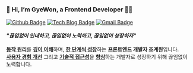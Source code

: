 <!-- README.md의 영역은 큰 틀로 기본적으로 <div>{child}<div> 형식임 -->

<!-- 나에 대한 설명 -->
<div>
  <div align="left">
    <h3>👋 Hi, I’m GyeWon, a Frontend Developer 🧑‍💻</h3>
    <div>
      <a href="https://github.com/JGW-Korea"><img src="https://img.shields.io/badge/-Github-black?style=for-the-badge&logo=Github&logoColor=white" alt="Github Badge"/></a>
      <a href="https://dramatic-jasmine-13a.notion.site/Web-Development-f4c3f4ccd2674db8833c4ed0f5575a45"><img src="https://img.shields.io/badge/-TechBlog-EEEEEE?style=for-the-badge&logo=Notion&logoColor=black" alt="Tech Blog Badge"/></a>
      <a href="mailto:jgw6372@gmail.com"><img src="https://img.shields.io/badge/Gmail-D14836?style=for-the-badge&logo=Gmail&logoColor=white" alt="Gmail Badge"/></a>
    </div>
    <br />
    <div>
      <i><strong>"끊임없이 인내하고, 끊임없이 노력하고, 끊임없이 성장하자"</strong></i>
    </div>
    <br />
    <div>
      <span><a href="#"><strong>동작 원리</strong></a>를 <a href="#"><strong>깊이 이해</strong></a>하며, <a href="#"><strong>한 단계씩 성장</strong></a>하는 <strong>프론트엔드 개발자 조계원</strong>입니다.</span><br/>
      <span><a href="#"><strong>사용자 경험 개선</strong></a> 그리고 <a href="#"><strong>기술적 접근성</strong></a>을 <a href="#"><strong>향상</strong></a>하는 개발자로 성장하기 위해 끊임없이 노력합니다.</span>
    </div>
  </div>
  <div align="right">
    
  </div>
<!--   <div></div>
  
  <img align="right" src="http://mazassumnida.wtf/api/v2/generate_badge?boj=jgw6372" alt="Baekjoon Rank" width="300"/> -->
</div>
